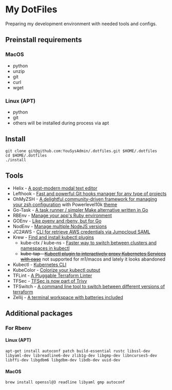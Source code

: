 # My DotFiles
Preparing my development environment with needed tools and configs.

## Preinstall requirements
### MacOS
- python
- unzip
- git
- curl
- wget

### Linux (APT)
- python
- git
- others will be installed during process via apt

## Install
```shell
git clone git@github.com:YouSysAdmin/.dotfiles.git $HOME/.dotfiles
cd $HOME/.dotfiles
./install
```
## Tools
- Helix - [A post-modern modal text editor](https://github.com/helix-editor/helix)
- Lefthook - [Fast and powerful Git hooks manager for any type of projects](https://github.com/evilmartians/lefthook)
- OhMyZSH - [A delightful community-driven framework for managing your zsh configuration](https://github.com/ohmyzsh/ohmyzsh)
  with Powerlevel10k [theme](https://github.com/romkatv/powerlevel10k)
- Go-Task - [A task runner / simpler Make alternative written in Go](https://github.com/go-task/task)
- RBEnv - [Manage your app's Ruby environment](https://github.com/rbenv/rbenv)
- GOEnv - [Like pyenv and rbenv, but for Go](https://github.com/go-nv/goenv)
- NodEnv - [Manage multiple NodeJS versions](https://github.com/nodenv/nodenv)
- JC2AWS - [CLI for retrieve AWS credentials via Jumpcloud SAML](https://github.com/YouSysAdmin/jc2aws)
- Krew - [Find and install kubectl plugins](https://github.com/kubernetes-sigs/krew)
   - kube-ctx / kube-ns - [Faster way to switch between clusters and namespaces in kubectl](https://github.com/ahmetb/kubectx)
   - ~~kube-tap - [Kubectl plugin to interactively proxy Kubernetes Services with ease](https://github.com/soluble-ai/kubetap)~~
     not supported for m1/macos and lately it looks abandoned
- Kubectl - [Kubernetes CLI](https://github.com/kubernetes/kubectl)
- KubeColor - [Colorize your kubectl output](https://github.com/kubecolor/kubecolor)
- TFLint - [A Pluggable Terraform Linter](https://github.com/terraform-linters/tflint)
- TFSec - [TFSec is now part of Trivy](https://github.com/aquasecurity/tfsec)
- TFSwitch - [A command line tool to switch between different versions of terraform](https://github.com/warrensbox/terraform-switcher)
- Zellij - [A terminal workspace with batteries included](https://github.com/zellij-org/zellij)

## Additional packages
### For Rbenv
#### Linux (APT)
```shell
apt-get install autoconf patch build-essential rustc libssl-dev libyaml-dev libreadline6-dev zlib1g-dev libgmp-dev libncurses5-dev libffi-dev libgdbm6 libgdbm-dev libdb-dev uuid-dev
```
#### MacOS
```shell
brew install openssl@3 readline libyaml gmp autoconf
```
